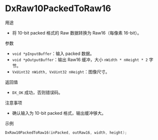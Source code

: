 # DxRaw10PackedToRaw16

用途
- 将 10-bit packed 格式的 Raw 数据转换为 Raw16（每像素 16-bit）。

参数
- `void *pInputBuffer`：输入 packed 数据。
- `void *pOutputBuffer`：输出 Raw16 缓冲，大小 `nWidth * nHeight * 2` 字节。
- `VxUint32 nWidth, VxUint32 nHeight`：图像尺寸。

返回值
- `DX_OK` 成功，否则错误码。

注意事项
- 确认输入为 10-bit packed 格式，输出缓冲够大。

示例
```c
DxRaw10PackedToRaw16(inPacked, outRaw16, width, height);
```